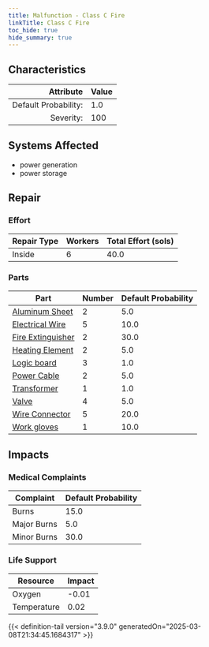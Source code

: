 ```yaml
---
title: Malfunction - Class C Fire
linkTitle: Class C Fire
toc_hide: true
hide_summary: true
---
```

<!-- This is generated by the MarsSim HelpGenertor, do not edit. -->

## Characteristics

| Attribute      | Value |
|--------:|:------|
|Default Probability:|1.0|
|Severity:|100|

## Systems Affected 
- power generation
- power storage

## Repair

### Effort
|Repair Type|Workers|Total Effort (sols)|
|---|---|---|
|Inside|6|40.0|

### Parts
|Part|Number|Default Probability|
|---|---|---|
|[Aluminum Sheet](/docs/definitions/part/aluminum-sheet)|2|5.0|
|[Electrical Wire](/docs/definitions/part/electrical-wire)|5|10.0|
|[Fire Extinguisher](/docs/definitions/part/fire-extinguisher)|2|30.0|
|[Heating Element](/docs/definitions/part/heating-element)|2|5.0|
|[Logic board](/docs/definitions/part/logic-board)|3|1.0|
|[Power Cable](/docs/definitions/part/power-cable)|2|5.0|
|[Transformer](/docs/definitions/part/transformer)|1|1.0|
|[Valve](/docs/definitions/part/valve)|4|5.0|
|[Wire Connector](/docs/definitions/part/wire-connector)|5|20.0|
|[Work gloves](/docs/definitions/part/work-gloves)|1|10.0|

## Impacts

### Medical Complaints
|Complaint|Default Probability|
|---|---|
|Burns|15.0|
|Major Burns|5.0|
|Minor Burns|30.0|

### Life Support
|Resource|Impact|
|---|---|
|Oxygen|-0.01|
|Temperature|0.02|


{{< definition-tail version="3.9.0" generatedOn="2025-03-08T21:34:45.1684317" >}}

